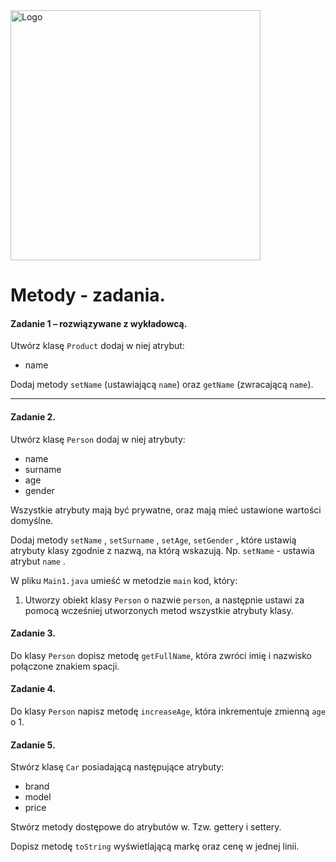<img alt="Logo" src="http://coderslab.pl/svg/logo-coderslab.svg" width="400">

# Metody - zadania.


#### Zadanie 1 – rozwiązywane z wykładowcą.

Utwórz klasę `Product` dodaj w niej atrybut:

- name 

Dodaj metody `setName` (ustawiającą `name`)  oraz `getName` (zwracającą `name`).

-----------------------------------------------------------------------------

#### Zadanie 2.

Utwórz klasę `Person` dodaj w niej atrybuty:

- name
- surname
- age
- gender

Wszystkie atrybuty mają być prywatne, oraz mają mieć ustawione wartości domyślne.

Dodaj metody `setName` , `setSurname` , `setAge`, `setGender` , które ustawią atrybuty klasy zgodnie z nazwą, na którą wskazują.
Np. `setName` - ustawia atrybut `name` .

W pliku `Main1.java` umieść w metodzie `main` kod, który:

1. Utworzy obiekt klasy `Person` o nazwie `person`, a następnie
ustawi za pomocą wcześniej utworzonych metod wszystkie atrybuty klasy.


#### Zadanie 3.
Do klasy `Person` dopisz metodę `getFullName`, która zwróci imię i nazwisko połączone znakiem spacji.

#### Zadanie 4.
Do klasy `Person` napisz metodę `increaseAge`, która inkrementuje zmienną `age` o 1.

#### Zadanie 5.
Stwórz klasę `Car` posiadającą następujące atrybuty:

- brand
- model
- price

Stwórz metody dostępowe do atrybutów w. Tzw. gettery i settery.

Dopisz metodę `toString`  wyświetlającą markę oraz cenę w jednej linii.
